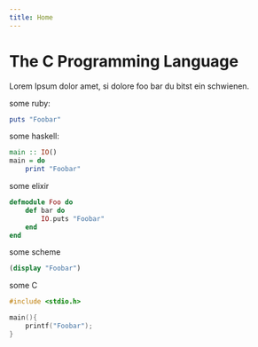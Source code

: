 ```yaml
---
title: Home
---
```


# The C Programming Language

Lorem Ipsum dolor amet, si dolore foo bar du bitst ein schwienen.

some ruby:

```ruby
puts "Foobar"
```

some haskell:

```haskell
main :: IO()
main = do
    print "Foobar"
```

some elixir

```elixir
defmodule Foo do
    def bar do
        IO.puts "Foobar"
    end
end
```

some scheme

```scheme
(display "Foobar")
```

some C

```C
#include <stdio.h>

main(){
    printf("Foobar");
}
```
